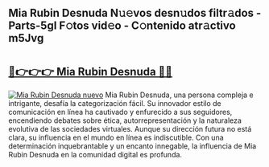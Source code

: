 ## Mia Rubin Desnuda N𝚞𝚎vos desn𝚞dos filtr𝚊dos - Parts-5gI F𝚘tos vid𝚎o - C𝚘ntenido atr𝚊ctivo m5Jvg

# <h2><a href="http://mbaj14.tromn.icu/?c=Mia+Rubin+Desnuda">🔗👉👉👉 Mia Rubin Desnuda 🔗🔗</a></h2>

[![Mia Rubin Desnuda nuevo](https://i.imgur.com/pEAQMta.gif)](http://mbaj14.tromn.icu/?c=Mia+Rubin+Desnuda)
Mia Rubin Desnuda, una persona compleja e intrigante, desafía la categorización fácil. Su innovador estilo de comunicación en línea ha cautivado y enfurecido a sus seguidores, encendiendo debates sobre ética, autorrepresentación y la naturaleza evolutiva de las sociedades virtuales. Aunque su dirección futura no está clara, su influencia en el mundo en línea es indiscutible. Con una determinación inquebrantable y un encanto innegable, la influencia de Mia Rubin Desnuda en la comunidad digital es profunda.
